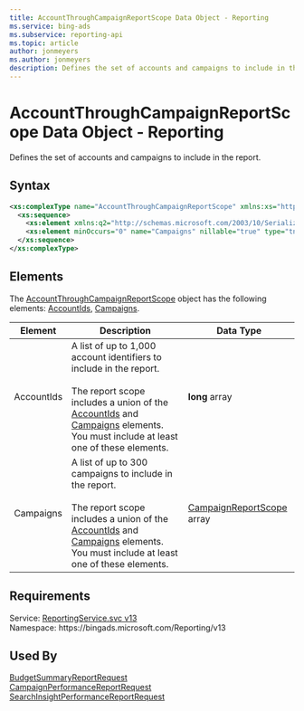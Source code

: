 ```yaml
---
title: AccountThroughCampaignReportScope Data Object - Reporting
ms.service: bing-ads
ms.subservice: reporting-api
ms.topic: article
author: jonmeyers
ms.author: jonmeyers
description: Defines the set of accounts and campaigns to include in the report.
---
```

# AccountThroughCampaignReportScope Data Object - Reporting
Defines the set of accounts and campaigns to include in the report.

## Syntax
```xml
<xs:complexType name="AccountThroughCampaignReportScope" xmlns:xs="http://www.w3.org/2001/XMLSchema">
  <xs:sequence>
    <xs:element xmlns:q2="http://schemas.microsoft.com/2003/10/Serialization/Arrays" minOccurs="0" name="AccountIds" nillable="true" type="q2:ArrayOflong" />
    <xs:element minOccurs="0" name="Campaigns" nillable="true" type="tns:ArrayOfCampaignReportScope" />
  </xs:sequence>
</xs:complexType>
```

## <a name="elements"></a>Elements

The [AccountThroughCampaignReportScope](accountthroughcampaignreportscope.md) object has the following elements: [AccountIds](#accountids), [Campaigns](#campaigns).

|Element|Description|Data Type|
|-----------|---------------|-------------|
|<a name="accountids"></a>AccountIds|A list of up to 1,000 account identifiers to include in the report.<br/><br/>The report scope includes a union of the [AccountIds](#accountids) and [Campaigns](#campaigns) elements. You must include at least one of these elements.|**long** array|
|<a name="campaigns"></a>Campaigns|A list of up to 300 campaigns to include in the report.<br/><br/>The report scope includes a union of the [AccountIds](#accountids) and [Campaigns](#campaigns) elements. You must include at least one of these elements.|[CampaignReportScope](campaignreportscope.md) array|

## Requirements
Service: [ReportingService.svc v13](https://reporting.api.bingads.microsoft.com/Api/Advertiser/Reporting/v13/ReportingService.svc)  
Namespace: https\://bingads.microsoft.com/Reporting/v13  

## Used By
[BudgetSummaryReportRequest](budgetsummaryreportrequest.md)  
[CampaignPerformanceReportRequest](campaignperformancereportrequest.md)  
[SearchInsightPerformanceReportRequest](searchinsightperformancereportrequest.md)  
